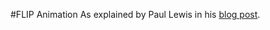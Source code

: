 #FLIP Animation
As explained by Paul Lewis in his [blog post](https://aerotwist.com/blog/flip-your-animations/).